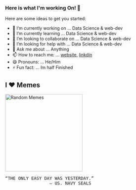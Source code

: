 ### Here is what I'm working On! 👋


Here are some ideas to get you started:

- 🔭 I’m currently working on ... Data Science & web-dev
- 🌱 I’m currently learning ... Data Science & web-dev
- 👯 I’m looking to collaborate on ... Data Science & web-dev
- 🤔 I’m looking for help with ... Data Science & web-dev
- 💬 Ask me about ... Anything
- 📫 How to reach me: ... [website](https://jyothiprakashpanaik.github.io/porfolio/), [linkdin](https://www.linkedin.com/in/jyothiprakash-patnaikuni-5b070a1aa/)
- 😄 Pronouns: ... He/Him
- ⚡ Fun fact: ... Im half Finished

## I ❤️ Memes

<img alt="Random Memes" height="250px" src="https://www.testbytes.net/wp-content/uploads/2019/06/Untitled-54.png">

<pre>
“THE ONLY EASY DAY WAS YESTERDAY.” 
                 — US. NAVY SEALS
</pre>
